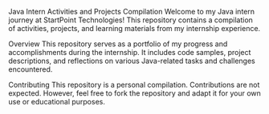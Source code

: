 Java Intern Activities and Projects Compilation
Welcome to my Java intern journey at StartPoint Technologies! This repository contains a compilation of activities, projects, and learning materials from my internship experience.

Overview
This repository serves as a portfolio of my progress and accomplishments during the internship. It includes code samples, project descriptions, and reflections on various Java-related tasks and challenges encountered.

Contributing
This repository is a personal compilation. Contributions are not expected. However, feel free to fork the repository and adapt it for your own use or educational purposes.
